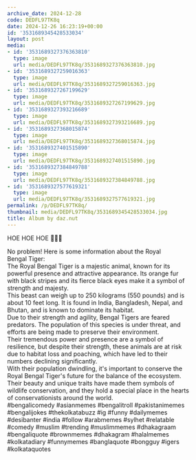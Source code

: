 ```yaml
---
archive_date: 2024-12-28
code: DEDFL97TK8q
date: 2024-12-26 16:23:19+00:00
id: '3531689345428533034'
layout: post
media:
- id: '3531689327376363810'
  type: image
  url: media/DEDFL97TK8q/3531689327376363810.jpg
- id: '3531689327259016363'
  type: image
  url: media/DEDFL97TK8q/3531689327259016363.jpg
- id: '3531689327267199629'
  type: image
  url: media/DEDFL97TK8q/3531689327267199629.jpg
- id: '3531689327393216689'
  type: image
  url: media/DEDFL97TK8q/3531689327393216689.jpg
- id: '3531689327368015874'
  type: image
  url: media/DEDFL97TK8q/3531689327368015874.jpg
- id: '3531689327401515890'
  type: image
  url: media/DEDFL97TK8q/3531689327401515890.jpg
- id: '3531689327384849788'
  type: image
  url: media/DEDFL97TK8q/3531689327384849788.jpg
- id: '3531689327577619321'
  type: image
  url: media/DEDFL97TK8q/3531689327577619321.jpg
permalink: /p/DEDFL97TK8q/
thumbnail: media/DEDFL97TK8q/3531689345428533034.jpg
title: Album by daz.nut
---
```


HOE HOE HOE 🎅🎅🎅  
  
No problem! Here is some information about the Royal  
Bengal Tiger:  
The Royal Bengal Tiger is a majestic animal, known for its  
powerful presence and attractive appearance. Its orange fur  
with black stripes and its fierce black eyes make it a symbol of  
strength and majesty.  
This beast can weigh up to 250 kilograms (550 pounds) and is  
about 10 feet long. It is found in India, Bangladesh, Nepal, and  
Bhutan, and is known to dominate its habitat.  
Due to their strength and agility, Bengal Tigers are feared  
predators. The population of this species is under threat, and  
efforts are being made to preserve their environment.  
Their tremendous power and presence are a symbol of  
resilience, but despite their strength, these animals are at risk  
due to habitat loss and poaching, which have led to their  
numbers declining significantly.  
With their population dwindling, it's important to conserve the  
Royal Bengal Tiger's future for the balance of the ecosystem.  
Their beauty and unique traits have made them symbols of  
wildlife conservation, and they hold a special place in the hearts  
of conservationists around the world.  
#bengalicomedy #asianmemes #bengalitroll #pakistanimemes  
#bengalijokes #thekolkatabuzz #ig #funny #dailymemes  
#desibanter #india #follow #arabmemes #sylhet #relatable  
#comedy #muslim #trending #muslimmemes #dhakagraam  
#bengaliquote #brownmemes #dhakagram #halalmemes  
#kolkatadiary #funnymemes #banglaquote #bongguy #igers  
#kolkataquotes